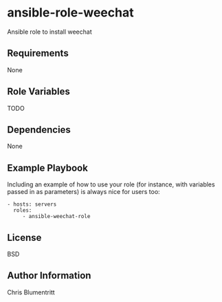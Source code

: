 ansible-role-weechat
=========

Ansible role to install weechat

Requirements
------------

None

Role Variables
--------------

TODO

Dependencies
------------

None

Example Playbook
----------------

Including an example of how to use your role (for instance, with variables passed in as parameters) is always nice for users too:

    - hosts: servers
      roles:
         - ansible-weechat-role

License
-------

BSD

Author Information
------------------

Chris Blumentritt
